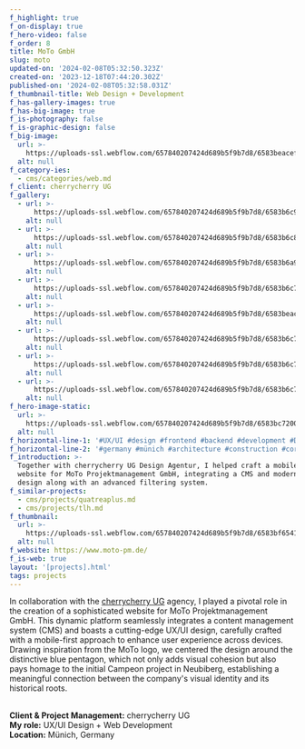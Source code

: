 ```yaml
---
f_highlight: true
f_on-display: true
f_hero-video: false
f_order: 8
title: MoTo GmbH
slug: moto
updated-on: '2024-02-08T05:32:50.323Z'
created-on: '2023-12-18T07:44:20.302Z'
published-on: '2024-02-08T05:32:58.031Z'
f_thumbnail-title: Web Design + Development
f_has-gallery-images: true
f_has-big-image: true
f_is-photography: false
f_is-graphic-design: false
f_big-image:
  url: >-
    https://uploads-ssl.webflow.com/657840207424d689b5f9b7d8/6583beacefe94c745761133b_moto-03.jpg
  alt: null
f_category-ies:
  - cms/categories/web.md
f_client: cherrycherry UG
f_gallery:
  - url: >-
      https://uploads-ssl.webflow.com/657840207424d689b5f9b7d8/6583b6c94bf436898727a244_moto-02.jpg
    alt: null
  - url: >-
      https://uploads-ssl.webflow.com/657840207424d689b5f9b7d8/6583b6c890180e4e0677554a_moto-06.jpg
    alt: null
  - url: >-
      https://uploads-ssl.webflow.com/657840207424d689b5f9b7d8/6583b6a9af21ee3aa843039a_moto-01.jpg
    alt: null
  - url: >-
      https://uploads-ssl.webflow.com/657840207424d689b5f9b7d8/6583b6c75e1ccb9abd213756_moto-07.jpg
    alt: null
  - url: >-
      https://uploads-ssl.webflow.com/657840207424d689b5f9b7d8/6583beacefe94c745761133b_moto-03.jpg
    alt: null
  - url: >-
      https://uploads-ssl.webflow.com/657840207424d689b5f9b7d8/6583b6c741a163a020d70747_moto-08.jpg
    alt: null
  - url: >-
      https://uploads-ssl.webflow.com/657840207424d689b5f9b7d8/6583b6c7058da26d60dd4356_moto-05.jpg
    alt: null
  - url: >-
      https://uploads-ssl.webflow.com/657840207424d689b5f9b7d8/6583b6c7c0c50a8ad413755a_moto-09.jpg
    alt: null
f_hero-image-static:
  url: >-
    https://uploads-ssl.webflow.com/657840207424d689b5f9b7d8/6583bc72009441a51630d6e0_hero-v2.jpg
  alt: null
f_horizontal-line-1: '#UX/UI #design #frontend #backend #development #DNS #setup'
f_horizontal-line-2: '#germany #münich #architecture #construction #corporate'
f_introduction: >-
  Together with cherrycherry UG Design Agentur, I helped craft a mobile-centric
  website for MoTo Projektmanagement GmbH, integrating a CMS and modern UX/UI
  design along with an advanced filtering system.
f_similar-projects:
  - cms/projects/quatreaplus.md
  - cms/projects/tlh.md
f_thumbnail:
  url: >-
    https://uploads-ssl.webflow.com/657840207424d689b5f9b7d8/6583bf6541a163a020dbe0ec_thumbnail-v2.jpg
  alt: null
f_website: https://www.moto-pm.de/
f_is-web: true
layout: '[projects].html'
tags: projects
---
```


In collaboration with the [cherrycherry UG](https://cherrycherry.de/) agency, I played a pivotal role in the creation of a sophisticated website for MoTo Projektmanagement GmbH. This dynamic platform seamlessly integrates a content management system (CMS) and boasts a cutting-edge UX/UI design, carefully crafted with a mobile-first approach to enhance user experience across devices. Drawing inspiration from the MoTo logo, we centered the design around the distinctive blue pentagon, which not only adds visual cohesion but also pays homage to the initial Campeon project in Neubiberg, establishing a meaningful connection between the company's visual identity and its historical roots.  
‍

**Client & Project Management:** cherrycherry UG  
**My role:** UX/UI Design + Web Development  
**Location:** Münich, Germany
